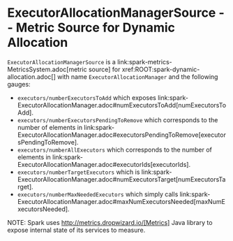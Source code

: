 # ExecutorAllocationManagerSource -- Metric Source for Dynamic Allocation

`ExecutorAllocationManagerSource` is a link:spark-metrics-MetricsSystem.adoc[metric source] for xref:ROOT:spark-dynamic-allocation.adoc[] with name `ExecutorAllocationManager` and the following gauges:

* `executors/numberExecutorsToAdd` which exposes link:spark-ExecutorAllocationManager.adoc#numExecutorsToAdd[numExecutorsToAdd].
* `executors/numberExecutorsPendingToRemove` which corresponds to the number of elements in link:spark-ExecutorAllocationManager.adoc#executorsPendingToRemove[executorsPendingToRemove].
* `executors/numberAllExecutors` which corresponds to the number of elements in link:spark-ExecutorAllocationManager.adoc#executorIds[executorIds].
* `executors/numberTargetExecutors` which is link:spark-ExecutorAllocationManager.adoc#numExecutorsTarget[numExecutorsTarget].
* `executors/numberMaxNeededExecutors` which simply calls link:spark-ExecutorAllocationManager.adoc#maxNumExecutorsNeeded[maxNumExecutorsNeeded].

NOTE: Spark uses http://metrics.dropwizard.io/[Metrics] Java library to expose internal state of its services to measure.
